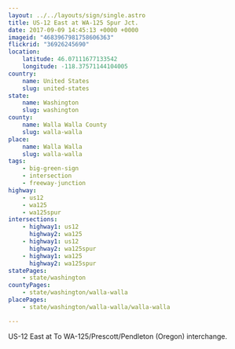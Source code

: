 ```yaml
---
layout: ../../layouts/sign/single.astro
title: US-12 East at WA-125 Spur Jct.
date: 2017-09-09 14:45:13 +0000 +0000
imageid: "4683967981758606363"
flickrid: "36926245690"
location:
    latitude: 46.07111677133542
    longitude: -118.37571144104005
country:
    name: United States
    slug: united-states
state:
    name: Washington
    slug: washington
county:
    name: Walla Walla County
    slug: walla-walla
place:
    name: Walla Walla
    slug: walla-walla
tags:
    - big-green-sign
    - intersection
    - freeway-junction
highway:
    - us12
    - wa125
    - wa125spur
intersections:
    - highway1: us12
      highway2: wa125
    - highway1: us12
      highway2: wa125spur
    - highway1: wa125
      highway2: wa125spur
statePages:
    - state/washington
countyPages:
    - state/washington/walla-walla
placePages:
    - state/washington/walla-walla/walla-walla

---
```

US-12 East at To WA-125/Prescott/Pendleton (Oregon) interchange.